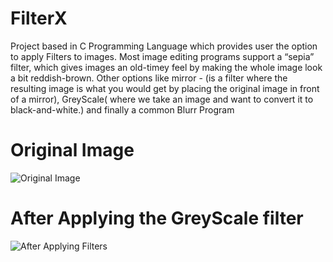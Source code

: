# FilterX
Project based in C Programming Language which provides user the option to apply Filters to images. Most image editing programs support a “sepia” filter, which gives images an old-timey feel by making the whole image look a bit reddish-brown. Other options like mirror -  (is a filter where the resulting image is what you would get by placing the original image in front of a mirror), GreyScale( where we take an image and want to convert it to black-and-white.) and finally a common Blurr Program 

# Original Image
![Original Image](https://raw.githubusercontent.com/thisisadityapatel/Image-Filters/main/Image-Filter/yard.bmp)

# After Applying the GreyScale filter
![After Applying Filters](https://raw.githubusercontent.com/thisisadityapatel/Image-Filters/main/Image-Filter/out.bmp)
